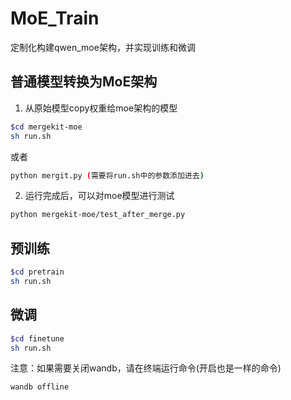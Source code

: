 # MoE_Train
定制化构建qwen_moe架构，并实现训练和微调

## 普通模型转换为MoE架构
1. 从原始模型copy权重给moe架构的模型
```bash
$cd mergekit-moe
sh run.sh
```
或者
```bash
python mergit.py (需要将run.sh中的参数添加进去)
```
2. 运行完成后，可以对moe模型进行测试
```bash
python mergekit-moe/test_after_merge.py
```

## 预训练
```bash
$cd pretrain
sh run.sh
```

## 微调
```bash
$cd finetune
sh run.sh
```
注意：如果需要关闭wandb，请在终端运行命令(开启也是一样的命令)
```bash 
wandb offline
```
